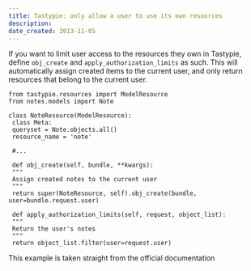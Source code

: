 ```yaml
---
title: Tastypie: only allow a user to use its own resources
description: 
date_created: 2013-11-05
---
```


If you want to limit user access to the resources they own in Tastypie, define `obj_create` and `apply_authorization_limits` as such. This will automatically assign created items to the current user, and only return resources that belong to the current user.

```
from tastypie.resources import ModelResource
from notes.models import Note

class NoteResource(ModelResource):
 class Meta:
 queryset = Note.objects.all()
 resource_name = 'note'

 #...

 def obj_create(self, bundle, **kwargs):
 """
 Assign created notes to the current user
 """
 return super(NoteResource, self).obj_create(bundle, user=bundle.request.user)

 def apply_authorization_limits(self, request, object_list):
 """
 Return the user's notes
 """
 return object_list.filter(user=request.user)

```

This example is taken straight from the official documentation

